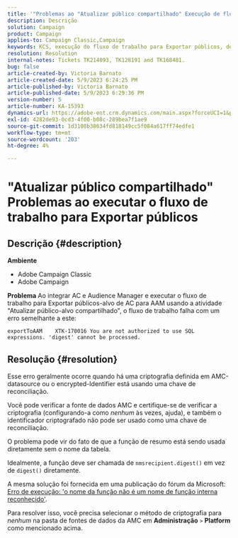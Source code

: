 ```yaml
---
title: '"Problemas ao "Atualizar público compartilhado" Execução de fluxo de trabalho para Exportar públicos"'
description: Descrição
solution: Campaign
product: Campaign
applies-to: Campaign Classic,Campaign
keywords: KCS, execução do fluxo de trabalho para Exportar públicos, de AC para AAM, atividade "atualizar público compartilhado", Adobe Campaign Classic, Adobe Campaign
resolution: Resolution
internal-notes: Tickets TK214093, TK128191 and TK168481.
bug: false
article-created-by: Victoria Barnato
article-created-date: 5/9/2023 6:24:25 PM
article-published-by: Victoria Barnato
article-published-date: 5/9/2023 6:29:36 PM
version-number: 5
article-number: KA-15393
dynamics-url: https://adobe-ent.crm.dynamics.com/main.aspx?forceUCI=1&pagetype=entityrecord&etn=knowledgearticle&id=9303dfb5-96ee-ed11-8849-6045bd006b25
exl-id: 4282de93-0cd3-4f00-b08c-289bea7f1ae9
source-git-commit: 1d3108b38634fd818149cc5f084a617ff74edfe1
workflow-type: tm+mt
source-wordcount: '203'
ht-degree: 4%

---
```


# &quot;Atualizar público compartilhado&quot; Problemas ao executar o fluxo de trabalho para Exportar públicos

## Descrição {#description}


<b>Ambiente</b>

- Adobe Campaign Classic
- Adobe Campaign


<b>Problema</b>
Ao integrar AC e Audience Manager e executar o fluxo de trabalho para Exportar públicos-alvo de AC para AAM usando a atividade &quot;Atualizar público-alvo compartilhado&quot;, o fluxo de trabalho falha com um erro semelhante a este:


```
exportToAAM    XTK-170016 You are not authorized to use SQL expressions. 'digest' cannot be processed.
```



## Resolução {#resolution}


Esse erro geralmente ocorre quando há uma criptografia definida em AMC-datasource ou o encrypted-Identifier está usando uma chave de reconciliação.


Você pode verificar a fonte de dados AMC e certifique-se de verificar a criptografia (configurando-a como *nenhum* às vezes, ajuda), e também o identificador criptografado não pode ser usado como uma chave de reconciliação.


O problema pode vir do fato de que a função de resumo está sendo usada diretamente sem o nome da tabela.

Idealmente, a função deve ser chamada de `nmsrecipient.digest()` em vez de `digest()` diretamente.


A mesma solução foi fornecida em uma publicação do fórum da Microsoft: [Erro de execução: &#39;o nome da função não é um nome de função interna reconhecido&#39;](https://social.msdn.microsoft.com/Forums/sqlserver/en-US/66a6e3db-3ec6-4214-9d2f-a6a532a37db5/execution-error-the-function-name-is-not-a-recognized-builtin-function-name?forum=sqldatabaseengine).


Para resolver isso, você precisa selecionar o método de criptografia para *nenhum* na pasta de fontes de dados da AMC em <b>Administração</b> `>`  <b>Platform</b> como mencionado acima.

